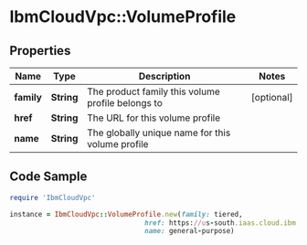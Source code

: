 # IbmCloudVpc::VolumeProfile

## Properties

Name | Type | Description | Notes
------------ | ------------- | ------------- | -------------
**family** | **String** | The product family this volume profile belongs to | [optional] 
**href** | **String** | The URL for this volume profile | 
**name** | **String** | The globally unique name for this volume profile | 

## Code Sample

```ruby
require 'IbmCloudVpc'

instance = IbmCloudVpc::VolumeProfile.new(family: tiered,
                                 href: https://us-south.iaas.cloud.ibm.com/v1/volume/profiles/general-purpose,
                                 name: general-purpose)
```


